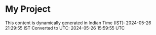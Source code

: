 # My Project

This content is dynamically generated in Indian Time (IST): 2024-05-26 21:29:55 IST
Converted to UTC: 2024-05-26 15:59:55 UTC
